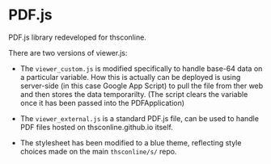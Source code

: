 # PDF.js
PDF.js library redeveloped for thsconline. 

There are two versions of viewer.js:

* The `viewer_custom.js` is modified specifically to handle base-64 data on a particular variable. How this is actually can be deployed is using server-side (in this case Google App Script) to pull the file from ther web and then stores the data temporarilty. (The script clears the variable once it has been passed into the PDFApplication)

* The `viewer_external.js` is a standard PDF.js file, can be used to handle PDF files hosted on thsconline.github.io itself.

* The stylesheet has been modified to a blue theme, reflecting style choices made on the main `thsconline/s/` repo.
